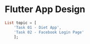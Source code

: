 # Flutter App Design
```dart
List topic = [
    'Task 01 - Diet App',
    'Task 02 - Facebook Login Page'
    ];
```